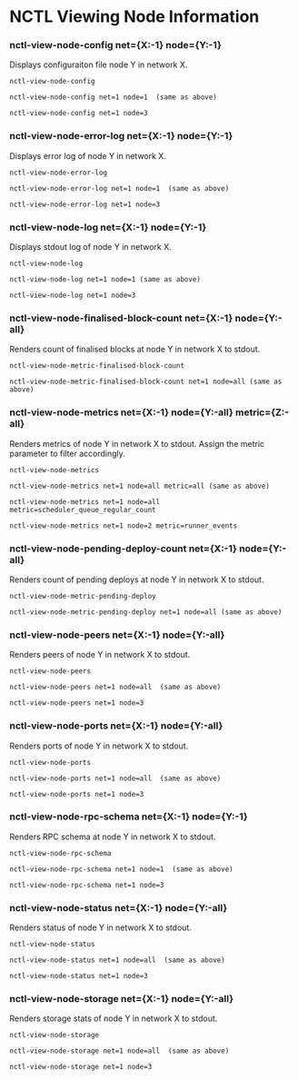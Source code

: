 # NCTL Viewing Node Information

### nctl-view-node-config net={X:-1} node={Y:-1}

Displays configuraiton file node Y in network X.

```
nctl-view-node-config

nctl-view-node-config net=1 node=1  (same as above)

nctl-view-node-config net=1 node=3
```

### nctl-view-node-error-log net={X:-1} node={Y:-1}

Displays error log of node Y in network X.

```
nctl-view-node-error-log

nctl-view-node-error-log net=1 node=1  (same as above)

nctl-view-node-error-log net=1 node=3 
```

### nctl-view-node-log net={X:-1} node={Y:-1}

Displays stdout log of node Y in network X.

```
nctl-view-node-log

nctl-view-node-log net=1 node=1 (same as above)

nctl-view-node-log net=1 node=3 
```

### nctl-view-node-finalised-block-count net={X:-1} node={Y:-all}

Renders count of finalised blocks at node Y in network X to stdout.

```
nctl-view-node-metric-finalised-block-count

nctl-view-node-metric-finalised-block-count net=1 node=all (same as above)
```

### nctl-view-node-metrics net={X:-1} node={Y:-all} metric={Z:-all}

Renders metrics of node Y in network X to stdout.  Assign the metric parameter to filter accordingly.

```
nctl-view-node-metrics

nctl-view-node-metrics net=1 node=all metric=all (same as above)

nctl-view-node-metrics net=1 node=all metric=scheduler_queue_regular_count

nctl-view-node-metrics net=1 node=2 metric=runner_events
```

### nctl-view-node-pending-deploy-count net={X:-1} node={Y:-all}

Renders count of pending deploys at node Y in network X to stdout.

```
nctl-view-node-metric-pending-deploy

nctl-view-node-metric-pending-deploy net=1 node=all (same as above)
```

### nctl-view-node-peers net={X:-1} node={Y:-all}

Renders peers of node Y in network X to stdout.

```
nctl-view-node-peers

nctl-view-node-peers net=1 node=all  (same as above)

nctl-view-node-peers net=1 node=3
```

### nctl-view-node-ports net={X:-1} node={Y:-all}

Renders ports of node Y in network X to stdout.

```
nctl-view-node-ports

nctl-view-node-ports net=1 node=all  (same as above)

nctl-view-node-ports net=1 node=3
```

### nctl-view-node-rpc-schema net={X:-1} node={Y:-1}

Renders RPC schema at node Y in network X to stdout.

```
nctl-view-node-rpc-schema

nctl-view-node-rpc-schema net=1 node=1  (same as above)

nctl-view-node-rpc-schema net=1 node=3
```

### nctl-view-node-status net={X:-1} node={Y:-all}

Renders status of node Y in network X to stdout.

```
nctl-view-node-status

nctl-view-node-status net=1 node=all  (same as above)

nctl-view-node-status net=1 node=3
```

### nctl-view-node-storage net={X:-1} node={Y:-all}

Renders storage stats of node Y in network X to stdout.

```
nctl-view-node-storage

nctl-view-node-storage net=1 node=all  (same as above)

nctl-view-node-storage net=1 node=3
```
